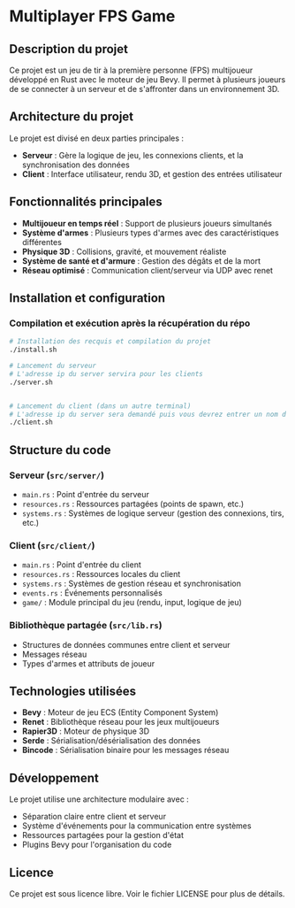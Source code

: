 # Multiplayer FPS Game

## Description du projet

Ce projet est un jeu de tir à la première personne (FPS) multijoueur développé en Rust avec le moteur de jeu Bevy. Il permet à plusieurs joueurs de se connecter à un serveur et de s'affronter dans un environnement 3D.

## Architecture du projet

Le projet est divisé en deux parties principales :
- **Serveur** : Gère la logique de jeu, les connexions clients, et la synchronisation des données
- **Client** : Interface utilisateur, rendu 3D, et gestion des entrées utilisateur

## Fonctionnalités principales

- **Multijoueur en temps réel** : Support de plusieurs joueurs simultanés
- **Système d'armes** : Plusieurs types d'armes avec des caractéristiques différentes
- **Physique 3D** : Collisions, gravité, et mouvement réaliste
- **Système de santé et d'armure** : Gestion des dégâts et de la mort
- **Réseau optimisé** : Communication client/serveur via UDP avec renet

## Installation et configuration

### Compilation et exécution après la récupération du répo

```bash
# Installation des recquis et compilation du projet
./install.sh

# Lancement du serveur
# L'adresse ip du server servira pour les clients
./server.sh


# Lancement du client (dans un autre terminal)
# L'adresse ip du server sera demandé puis vous devrez entrer un nom d'utilisateur
./client.sh
```

## Structure du code

### Serveur (`src/server/`)
- `main.rs` : Point d'entrée du serveur
- `resources.rs` : Ressources partagées (points de spawn, etc.)
- `systems.rs` : Systèmes de logique serveur (gestion des connexions, tirs, etc.)

### Client (`src/client/`)
- `main.rs` : Point d'entrée du client
- `resources.rs` : Ressources locales du client
- `systems.rs` : Systèmes de gestion réseau et synchronisation
- `events.rs` : Événements personnalisés
- `game/` : Module principal du jeu (rendu, input, logique de jeu)

### Bibliothèque partagée (`src/lib.rs`)
- Structures de données communes entre client et serveur
- Messages réseau
- Types d'armes et attributs de joueur

## Technologies utilisées

- **Bevy** : Moteur de jeu ECS (Entity Component System)
- **Renet** : Bibliothèque réseau pour les jeux multijoueurs
- **Rapier3D** : Moteur de physique 3D
- **Serde** : Sérialisation/désérialisation des données
- **Bincode** : Sérialisation binaire pour les messages réseau

## Développement

Le projet utilise une architecture modulaire avec :
- Séparation claire entre client et serveur
- Système d'événements pour la communication entre systèmes
- Ressources partagées pour la gestion d'état
- Plugins Bevy pour l'organisation du code


## Licence

Ce projet est sous licence libre. Voir le fichier LICENSE pour plus de détails.